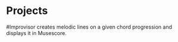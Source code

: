 # Projects
#Improvisor creates melodic lines on a given chord  progression and displays it in Musescore.
